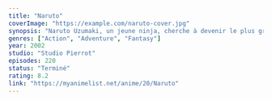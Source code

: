 ```yaml
---
title: "Naruto"
coverImage: "https://example.com/naruto-cover.jpg"
synopsis: "Naruto Uzumaki, un jeune ninja, cherche à devenir le plus grand ninja de son village."
genres: ["Action", "Adventure", "Fantasy"]
year: 2002
studio: "Studio Pierrot"
episodes: 220
status: "Terminé"
rating: 8.2
link: "https://myanimelist.net/anime/20/Naruto"
---
```


